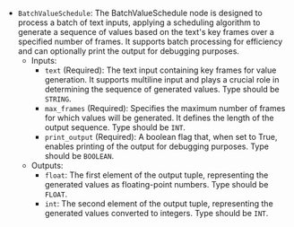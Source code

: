 - `BatchValueSchedule`: The BatchValueSchedule node is designed to process a batch of text inputs, applying a scheduling algorithm to generate a sequence of values based on the text's key frames over a specified number of frames. It supports batch processing for efficiency and can optionally print the output for debugging purposes.
    - Inputs:
        - `text` (Required): The text input containing key frames for value generation. It supports multiline input and plays a crucial role in determining the sequence of generated values. Type should be `STRING`.
        - `max_frames` (Required): Specifies the maximum number of frames for which values will be generated. It defines the length of the output sequence. Type should be `INT`.
        - `print_output` (Required): A boolean flag that, when set to True, enables printing of the output for debugging purposes. Type should be `BOOLEAN`.
    - Outputs:
        - `float`: The first element of the output tuple, representing the generated values as floating-point numbers. Type should be `FLOAT`.
        - `int`: The second element of the output tuple, representing the generated values converted to integers. Type should be `INT`.
